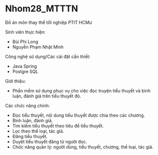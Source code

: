 # Nhom28_MTTTN
Đồ án môn thay thế tốt nghiệp PTIT HCMư

Sinh viên thực hiện:
- Bùi Phi Long
- Nguyễn Phạm Nhật Minh

Công nghệ sử dụng/Các cài đặt cần thiết:
- Java Spring
- Postgre SQL

Giới thiệu:
- Phần mềm sử dụng phục vụ cho việc đọc truyện tiểu thuyết và bình luận, đánh giá trên tiểu thuyết đó.

Các chức năng chính:
- Đọc tiểu thuyết, nội dung tiểu thuyết được chia theo các chương.
- Bình luận, đánh giá.
- Tìm kiếm tiểu thuyết theo tiêu đề tiểu thuyết.
- Lọc theo thể loại, tác giả.
- Đăng tiểu thuyết.
- Duyệt tiểu thuyết đăng từ người đọc.
- Chức năng quản lý: người dùng, tiểu thuyết, chương, thể loại, tác giả.
